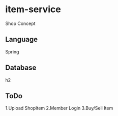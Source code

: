 # item-service
Shop Concept

## Language
Spring

## Database
h2

## ToDo
1.Upload ShopItem
2.Member Login
3.Buy/Sell Item
